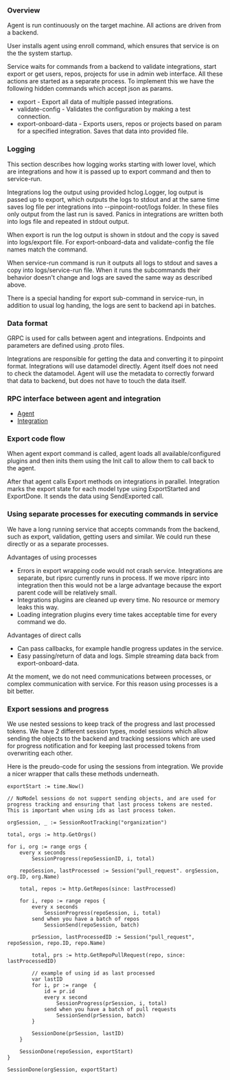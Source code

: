 ### Overview
Agent is run continuously on the target machine. All actions are driven from a backend.

User installs agent using enroll command, which ensures that service is on the the system startup.

Service waits for commands from a backend to validate integrations, start export or get users, repos, projects for use in admin web interface. All these actions are started as a separate process. To implement this we have the following hidden commands which accept json as params.

- export - Export all data of multiple passed integrations.
- validate-config - Validates the configuration by making a test connection.
- export-onboard-data - Exports users, repos or projects based on param for a specified integration. Saves that data into provided file.

### Logging
This section describes how logging works starting with lower lovel, which are integrations and how it is passed up to export command and then to service-run.

Integrations log the output using provided hclog.Logger, log output is passed up to export, which outputs the logs to stdout and at the same time saves log file per integrations into --pinpoint-root/logs folder. In these files only output from the last run is saved. Panics in integrations are written both into logs file and repeated in stdout output.

When export is run the log output is shown in stdout and the copy is saved into logs/export file. For export-onboard-data and validate-config the file names match the command.

When service-run command is run it outputs all logs to stdout and saves a copy into logs/service-run file. When it runs the subcommands their behavior doesn't change and logs are saved the same way as described above.

There is a special handing for export sub-command in service-run, in addition to usual log handing, the logs are sent to backend api in batches.

### Data format
GRPC is used for calls between agent and integrations. Endpoints and parameters are defined using .proto files.

Integrations are responsible for getting the data and converting it to pinpoint format. Integrations will use datamodel directly. Agent itself does not need to check the datamodel. Agent will use the metadata to correctly forward that data to backend, but does not have to touch the data itself.

### RPC interface between agent and integration
- [Agent](https://github.com/pinpt/agent.next/blob/master/rpcdef/agent.go)
- [Integration](https://github.com/pinpt/agent.next/blob/master/rpcdef/integration.go)

### Export code flow
When agent export command is called, agent loads all available/configured plugins and then inits them using the Init call to allow them to call back to the agent.

After that agent calls Export methods on integrations in parallel. Integration marks the export state for each model type using ExportStarted and ExportDone. It sends the data using SendExported call.

### Using separate processes for executing commands in service
We have a long running service that accepts commands from the backend, such as export, validation, getting users and similar. We could run these directly or as a separate processes.

Advantages of using processes
- Errors in export wrapping code would not crash service. Integrations are separate, but ripsrc currently runs in process. If we move ripsrc into integration then this would not be a large advantage because the export parent code will be relatively small.
- Integrations plugins are cleaned up every time. No resource or memory leaks this way.
- Loading integration plugins every time takes acceptable time for every command we do.

Advantages of direct calls
- Can pass callbacks, for example handle progress updates in the service.
- Easy passing/return of data and logs. Simple streaming data back from export-onboard-data.

At the moment, we do not need communications between processes, or complex communication with service. For this reason using processes is a bit better.

### Export sessions and progress
We use nested sessions to keep track of the progress and last processed tokens. We have 2 different session types, model sessions which allow sending the objects to the backend and tracking sessions which are used for progress notification and for keeping last processed tokens from overwriting each other.

Here is the preudo-code for using the sessions from integration. We provide a nicer wrapper that calls these methods underneath.

```
exportStart := time.Now()

// NoModel sessions do not support sending objects, and are used for progress tracking and ensuring that last process tokens are nested. This is important when using ids as last process token.

orgSession, _ := SessionRootTracking("organization")

total, orgs := http.GetOrgs()

for i, org := range orgs {
	every x seconds
		SessionProgress(repoSessionID, i, total)

	repoSession, lastProcessed := Session("pull_request". orgSession, org.ID, org.Name)

	total, repos := http.GetRepos(since: lastProcessed)

	for i, repo := range repos {
		every x seconds
			SessionProgress(repoSession, i, total)
		send when you have a batch of repos
			SessionSend(repoSession, batch)

		prSession, lastProcessedID := Session("pull_request", repoSession, repo.ID, repo.Name)

		total, prs := http.GetRepoPullRequest(repo, since: lastProcessedID)

		// example of using id as last processed
		var lastID
		for i, pr := range  {
			id = pr.id
			every x second
				SessionProgress(prSession, i, total)
			send when you have a batch of pull requests
				SessionSend(prSession, batch)		
		}

		SessionDone(prSession, lastID)
	}

	SessionDone(repoSession, exportStart)
}

SessionDone(orgSession, exportStart)
```